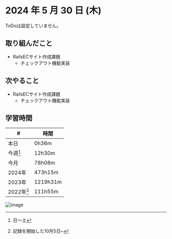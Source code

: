 # 2024 年 5 月 30 日 (木)
ToDoは設定していません。

## 取り組んだこと
- RailsECサイト作成課題
  - チェックアウト機能実装

## 次やること
- RailsECサイト作成課題
  - チェックアウト機能実装

## 学習時間
| #          | 時間     |
| ---------- | -------- |
| 本日       | 0h36m    |
| 今週[^1]   | 12h30m   |
| 今月       | 78h08m   |
| 2024年     | 473h15m  |
| 2023年     | 1219h31m |
| 2022年[^2] | 111h55m  |

[^1]: 日〜土
[^2]: 記録を開始した10月5日~

![image](https://github.com/nil-ramuda/daily_report/assets/94735931/dd5d6bd1-8309-4317-ab9c-f2d752ff06ac)
